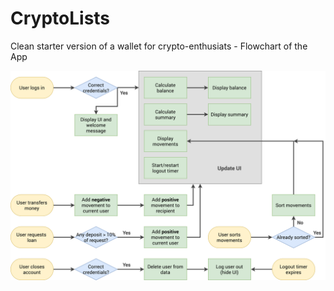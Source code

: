 # CryptoLists
Clean starter version of a wallet for crypto-enthusiats - Flowchart of the App

![alt text](Xcryptolist-flowchart.png)

